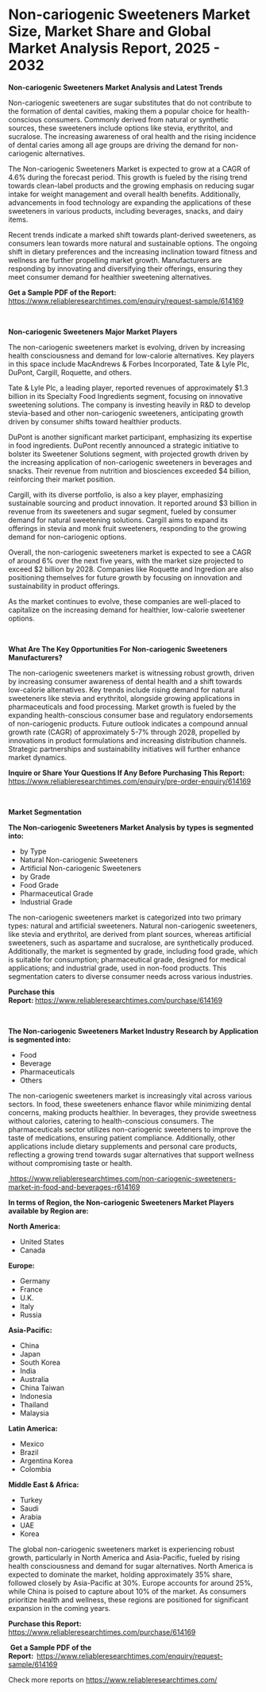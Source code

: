 <p><h1>Non-cariogenic Sweeteners Market Size, Market Share and Global Market Analysis Report, 2025 - 2032</h1></p><p><strong>Non-cariogenic Sweeteners Market Analysis and Latest Trends</strong></p>
<p><p>Non-cariogenic sweeteners are sugar substitutes that do not contribute to the formation of dental cavities, making them a popular choice for health-conscious consumers. Commonly derived from natural or synthetic sources, these sweeteners include options like stevia, erythritol, and sucralose. The increasing awareness of oral health and the rising incidence of dental caries among all age groups are driving the demand for non-cariogenic alternatives.</p><p>The Non-cariogenic Sweeteners Market is expected to grow at a CAGR of 4.6% during the forecast period. This growth is fueled by the rising trend towards clean-label products and the growing emphasis on reducing sugar intake for weight management and overall health benefits. Additionally, advancements in food technology are expanding the applications of these sweeteners in various products, including beverages, snacks, and dairy items.</p><p>Recent trends indicate a marked shift towards plant-derived sweeteners, as consumers lean towards more natural and sustainable options. The ongoing shift in dietary preferences and the increasing inclination toward fitness and wellness are further propelling market growth. Manufacturers are responding by innovating and diversifying their offerings, ensuring they meet consumer demand for healthier sweetening alternatives.</p></p>
<p><strong>Get a Sample PDF of the Report:&nbsp;</strong> <a href="https://www.reliableresearchtimes.com/enquiry/request-sample/614169?utm_campaign=2326&utm_medium=2&utm_source=Github&utm_content=ia&utm_term=24032025&utm_id=non-cariogenic-sweeteners">https://www.reliableresearchtimes.com/enquiry/request-sample/614169</a></p>
<p>&nbsp;</p>
<p><strong>Non-cariogenic Sweeteners Major Market Players</strong></p>
<p><p>The non-cariogenic sweeteners market is evolving, driven by increasing health consciousness and demand for low-calorie alternatives. Key players in this space include MacAndrews & Forbes Incorporated, Tate & Lyle Plc, DuPont, Cargill, Roquette, and others. </p><p>Tate & Lyle Plc, a leading player, reported revenues of approximately $1.3 billion in its Specialty Food Ingredients segment, focusing on innovative sweetening solutions. The company is investing heavily in R&D to develop stevia-based and other non-cariogenic sweeteners, anticipating growth driven by consumer shifts toward healthier products.</p><p>DuPont is another significant market participant, emphasizing its expertise in food ingredients. DuPont recently announced a strategic initiative to bolster its Sweetener Solutions segment, with projected growth driven by the increasing application of non-cariogenic sweeteners in beverages and snacks. Their revenue from nutrition and biosciences exceeded $4 billion, reinforcing their market position.</p><p>Cargill, with its diverse portfolio, is also a key player, emphasizing sustainable sourcing and product innovation. It reported around $3 billion in revenue from its sweeteners and sugar segment, fueled by consumer demand for natural sweetening solutions. Cargill aims to expand its offerings in stevia and monk fruit sweeteners, responding to the growing demand for non-cariogenic options.</p><p>Overall, the non-cariogenic sweeteners market is expected to see a CAGR of around 6% over the next five years, with the market size projected to exceed $2 billion by 2028. Companies like Roquette and Ingredion are also positioning themselves for future growth by focusing on innovation and sustainability in product offerings.</p><p>As the market continues to evolve, these companies are well-placed to capitalize on the increasing demand for healthier, low-calorie sweetener options.</p></p>
<p>&nbsp;</p>
<p><strong>What Are The Key Opportunities For Non-cariogenic Sweeteners Manufacturers?</strong></p>
<p><p>The non-cariogenic sweeteners market is witnessing robust growth, driven by increasing consumer awareness of dental health and a shift towards low-calorie alternatives. Key trends include rising demand for natural sweeteners like stevia and erythritol, alongside growing applications in pharmaceuticals and food processing. Market growth is fueled by the expanding health-conscious consumer base and regulatory endorsements of non-cariogenic products. Future outlook indicates a compound annual growth rate (CAGR) of approximately 5-7% through 2028, propelled by innovations in product formulations and increasing distribution channels. Strategic partnerships and sustainability initiatives will further enhance market dynamics.</p></p>
<p><strong>Inquire or Share Your Questions If Any Before Purchasing This Report:</strong> <a href="https://www.reliableresearchtimes.com/enquiry/pre-order-enquiry/614169?utm_campaign=2326&utm_medium=2&utm_source=Github&utm_content=ia&utm_term=24032025&utm_id=non-cariogenic-sweeteners">https://www.reliableresearchtimes.com/enquiry/pre-order-enquiry/614169</a></p>
<p>&nbsp;</p>
<p><strong>Market Segmentation</strong></p>
<p><strong>The Non-cariogenic Sweeteners Market Analysis by types is segmented into:</strong></p>
<p><ul><li>by Type</li><li>Natural Non-cariogenic Sweeteners</li><li>Artificial Non-cariogenic Sweeteners</li><li>by Grade</li><li>Food Grade</li><li>Pharmaceutical Grade</li><li>Industrial Grade</li></ul></p>
<p><p>The non-cariogenic sweeteners market is categorized into two primary types: natural and artificial sweeteners. Natural non-cariogenic sweeteners, like stevia and erythritol, are derived from plant sources, whereas artificial sweeteners, such as aspartame and sucralose, are synthetically produced. Additionally, the market is segmented by grade, including food grade, which is suitable for consumption; pharmaceutical grade, designed for medical applications; and industrial grade, used in non-food products. This segmentation caters to diverse consumer needs across various industries.</p></p>
<p><strong>Purchase this Report:&nbsp;</strong><a href="https://www.reliableresearchtimes.com/purchase/614169?utm_campaign=2326&utm_medium=2&utm_source=Github&utm_content=ia&utm_term=24032025&utm_id=non-cariogenic-sweeteners">https://www.reliableresearchtimes.com/purchase/614169</a></p>
<p>&nbsp;</p>
<p><strong>The Non-cariogenic Sweeteners Market Industry Research by Application is segmented into:</strong></p>
<p><ul><li>Food</li><li>Beverage</li><li>Pharmaceuticals</li><li>Others</li></ul></p>
<p><p>The non-cariogenic sweeteners market is increasingly vital across various sectors. In food, these sweeteners enhance flavor while minimizing dental concerns, making products healthier. In beverages, they provide sweetness without calories, catering to health-conscious consumers. The pharmaceuticals sector utilizes non-cariogenic sweeteners to improve the taste of medications, ensuring patient compliance. Additionally, other applications include dietary supplements and personal care products, reflecting a growing trend towards sugar alternatives that support wellness without compromising taste or health.</p></p>
<p><a href="https://www.reliableresearchtimes.com/non-cariogenic-sweeteners-market-in-food-and-beverages-r614169?utm_campaign=2326&utm_medium=2&utm_source=Github&utm_content=ia&utm_term=24032025&utm_id=non-cariogenic-sweeteners">&nbsp;https://www.reliableresearchtimes.com/non-cariogenic-sweeteners-market-in-food-and-beverages-r614169</a></p>
<p><strong>In terms of Region, the Non-cariogenic Sweeteners Market Players available by Region are:</strong></p>
<p>
    <p> <strong> North America: </strong>
        <ul>
            <li>United States</li>
            <li>Canada</li>
        </ul>
        </p> 
    <p> <strong> Europe: </strong>
        <ul>
            <li>Germany</li>
            <li>France</li>
            <li>U.K.</li>
            <li>Italy</li>
            <li>Russia</li>
        </ul>
        </p> 
    <p> <strong> Asia-Pacific: </strong>
        <ul>
            <li>China</li>
            <li>Japan</li>
            <li>South Korea</li>
            <li>India</li>
            <li>Australia</li>
            <li>China Taiwan</li>
            <li>Indonesia</li>
            <li>Thailand</li>
            <li>Malaysia</li>
        </ul>
        </p> 
    <p> <strong> Latin America: </strong>
        <ul>
            <li>Mexico</li>
            <li>Brazil</li>
            <li>Argentina Korea</li>
            <li>Colombia</li>
        </ul>
        </p> 
    <p> <strong> Middle East & Africa: </strong>
        <ul>
            <li>Turkey</li>
            <li>Saudi</li>
            <li>Arabia</li>
            <li>UAE</li>
            <li>Korea</li>
        </ul>
    </p>
    </p>
<p><p>The global non-cariogenic sweeteners market is experiencing robust growth, particularly in North America and Asia-Pacific, fueled by rising health consciousness and demand for sugar alternatives. North America is expected to dominate the market, holding approximately 35% share, followed closely by Asia-Pacific at 30%. Europe accounts for around 25%, while China is poised to capture about 10% of the market. As consumers prioritize health and wellness, these regions are positioned for significant expansion in the coming years.</p></p>
<p><strong>Purchase this Report: </strong><a href="https://www.reliableresearchtimes.com/purchase/614169?utm_campaign=2326&utm_medium=2&utm_source=Github&utm_content=ia&utm_term=24032025&utm_id=non-cariogenic-sweeteners">https://www.reliableresearchtimes.com/purchase/614169</a></p>
<p>&nbsp;<strong>Get a Sample PDF of the Report:&nbsp;&nbsp;</strong><a href="https://www.reliableresearchtimes.com/enquiry/request-sample/614169?utm_campaign=2326&utm_medium=2&utm_source=Github&utm_content=ia&utm_term=24032025&utm_id=non-cariogenic-sweeteners">https://www.reliableresearchtimes.com/enquiry/request-sample/614169</a></p>
<p><strong></strong></p>
<p>Check more reports on <a href="https://www.reliableresearchtimes.com/?utm_campaign=2326&utm_medium=2&utm_source=Github&utm_content=ia&utm_term=24032025&utm_id=non-cariogenic-sweeteners">https://www.reliableresearchtimes.com/</a></p>